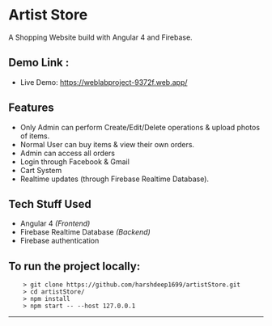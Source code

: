 # Artist Store
A Shopping Website build with Angular 4 and Firebase.


## Demo Link :

- Live Demo: https://weblabproject-9372f.web.app/


## Features

- Only Admin can perform Create/Edit/Delete operations & upload photos of items.
- Normal User can buy items & view their own orders.
- Admin can access all orders
- Login through Facebook & Gmail
- Cart System
- Realtime updates (through Firebase Realtime Database).

## Tech Stuff Used

- Angular 4 *(Frontend)*
- Firebase Realtime Database *(Backend)*
- Firebase authentication


## To run the project locally:


```
    > git clone https://github.com/harshdeep1699/artistStore.git
    > cd artistStore/
    > npm install
    > npm start -- --host 127.0.0.1

```

----------




